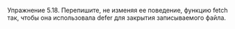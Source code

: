 Упражнение 5.18. Перепишите, не изменяя ее поведение, функцию fetch так,
чтобы она использовала defer для закрытия записываемого файла.